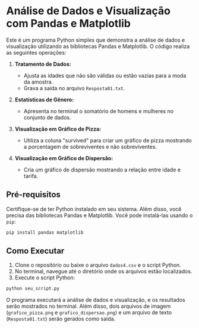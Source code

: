 # Análise de Dados e Visualização com Pandas e Matplotlib

Este é um programa Python simples que demonstra a análise de dados e visualização utilizando as bibliotecas Pandas e Matplotlib. O código realiza as seguintes operações:

1. **Tratamento de Dados:**
   - Ajusta as idades que não são válidas ou estão vazias para a moda da amostra.
   - Grava a saída no arquivo `Resposta01.txt`.

2. **Estatísticas de Gênero:**
   - Apresenta no terminal o somatório de homens e mulheres no conjunto de dados.

3. **Visualização em Gráfico de Pizza:**
   - Utiliza a coluna "survived" para criar um gráfico de pizza mostrando a porcentagem de sobreviventes e não sobreviventes.

4. **Visualização em Gráfico de Dispersão:**
   - Cria um gráfico de dispersão mostrando a relação entre idade e tarifa.

## Pré-requisitos

Certifique-se de ter Python instalado em seu sistema. Além disso, você precisa das bibliotecas Pandas e Matplotlib. Você pode instalá-las usando o `pip`:

```bash
pip install pandas matplotlib
```

## Como Executar

1. Clone o repositório ou baixe o arquivo `dados4.csv` e o script Python.
2. No terminal, navegue até o diretório onde os arquivos estão localizados.
3. Execute o script Python:

```bash
python seu_script.py
```

O programa executará a análise de dados e visualização, e os resultados serão mostrados no terminal. Além disso, dois arquivos de imagem (`grafico_pizza.png` e `grafico_dispersao.png`) e um arquivo de texto (`Resposta01.txt`) serão gerados como saída.

